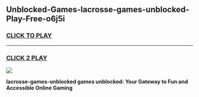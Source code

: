 
## Unblocked-Games-lacrosse-games-unblocked-Play-Free-o6j5i
<h3>
<a href="https://premium76.site?title=lacrosse-games-unblocked&ref=22A">CLICK TO PLAY</a></h3>
<hr>

<h3>
<a href="https://premium76.site?title=lacrosse-games-unblocked&ref=22A">CLICK 2 PLAY</a>
  
</h3>

<a href="https://premium76.site?title=lacrosse-games-unblocked&ref=22A"><img src="https://clearcache.store/games.png"></a>


**lacrosse-games-unblocked games unblocked: Your Gateway to Fun and Accessible Online Gaming**
